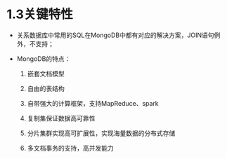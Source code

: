 #  1.3关键特性

- 关系数据库中常用的SQL在MongoDB中都有对应的解决方案，JOIN语句例外，不支持；

- MongoDB的特点：

  1. 嵌套文档模型

  1. 自由的表结构

  1. 自带强大的计算框架，支持MapReduce、spark

  1. 复制集保证数据高可靠性

  1. 分片集群实现高可扩展性，实现海量数据的分布式存储

  1. 多文档事务的支持，高并发能力